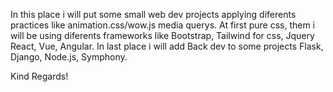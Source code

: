 In this place i will put some small web dev projects applying diferents practices like animation.css/wow.js media querys.
At first pure css, them i will be using diferents frameworks like Bootstrap, Tailwind for css, Jquery React, Vue, Angular.
In last place i will add Back dev to some projects Flask, Django, Node.js, Symphony.

Kind Regards!
